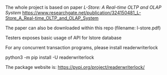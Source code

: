 The whole project is based on paper *L-Store: A Real-time OLTP and OLAP System*
https://www.researchgate.net/publication/324150481_L-Store_A_Real-time_OLTP_and_OLAP_System

The paper can also be downloaded within this repo (filename: l-store.pdf)

Testers exposes basic usage of API for lstore database

For any concurrent transaction programs, please install readerwriterlock

python3 -m pip install -U readerwriterlock

The package website is:
https://pypi.org/project/readerwriterlock/

